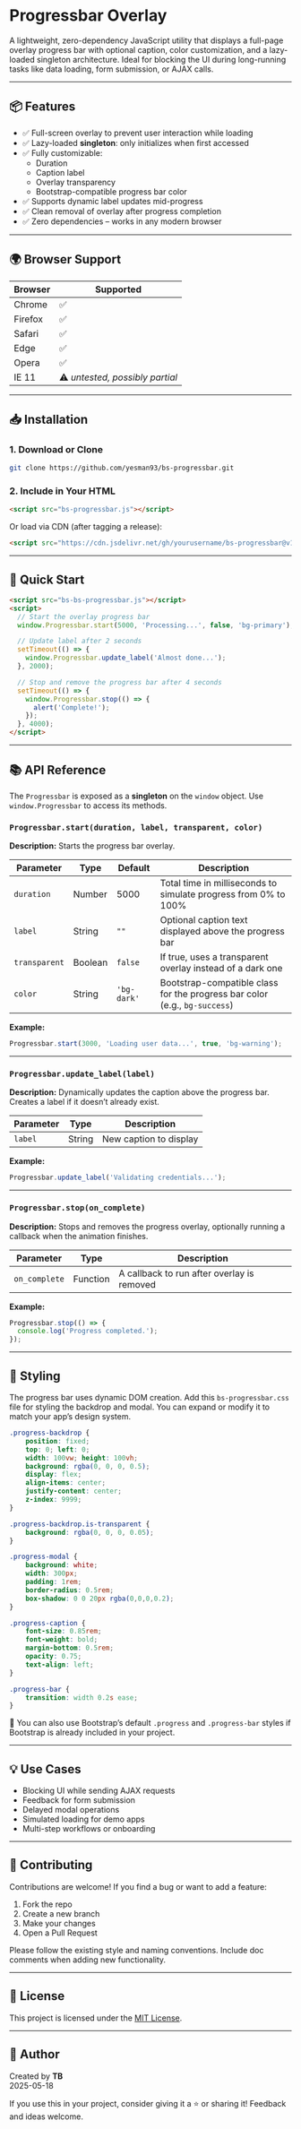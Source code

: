 # Progressbar Overlay

A lightweight, zero-dependency JavaScript utility that displays a full-page overlay progress bar with optional caption, color customization, and a lazy-loaded singleton architecture. Ideal for blocking the UI during long-running tasks like data loading, form submission, or AJAX calls.

---

## 📦 Features

- ✅ Full-screen overlay to prevent user interaction while loading
- ✅ Lazy-loaded **singleton**: only initializes when first accessed
- ✅ Fully customizable:
  - Duration
  - Caption label
  - Overlay transparency
  - Bootstrap-compatible progress bar color
- ✅ Supports dynamic label updates mid-progress
- ✅ Clean removal of overlay after progress completion
- ✅ Zero dependencies – works in any modern browser

---

## 🌍 Browser Support

| Browser       | Supported |
|---------------|-----------|
| Chrome        | ✅        |
| Firefox       | ✅        |
| Safari        | ✅        |
| Edge          | ✅        |
| Opera         | ✅        |
| IE 11         | ⚠️ *untested, possibly partial* |

---

## 📥 Installation

### 1. Download or Clone

```bash
git clone https://github.com/yesman93/bs-progressbar.git
```

### 2. Include in Your HTML

```html
<script src="bs-progressbar.js"></script>
```

Or load via CDN (after tagging a release):

```html
<script src="https://cdn.jsdelivr.net/gh/yourusername/bs-progressbar@v1.0.0/bs-bs-progressbar.js"></script>
```

---

## 🚀 Quick Start

```html
<script src="bs-bs-progressbar.js"></script>
<script>
  // Start the overlay progress bar
  window.Progressbar.start(5000, 'Processing...', false, 'bg-primary');

  // Update label after 2 seconds
  setTimeout(() => {
    window.Progressbar.update_label('Almost done...');
  }, 2000);

  // Stop and remove the progress bar after 4 seconds
  setTimeout(() => {
    window.Progressbar.stop(() => {
      alert('Complete!');
    });
  }, 4000);
</script>
```

---

## 📚 API Reference

The `Progressbar` is exposed as a **singleton** on the `window` object. Use `window.Progressbar` to access its methods.

### `Progressbar.start(duration, label, transparent, color)`

**Description:** Starts the progress bar overlay.

| Parameter    | Type     | Default   | Description                                                                 |
|--------------|----------|-----------|-----------------------------------------------------------------------------|
| `duration`   | Number   | 5000      | Total time in milliseconds to simulate progress from 0% to 100%             |
| `label`      | String   | `""`      | Optional caption text displayed above the progress bar                      |
| `transparent`| Boolean  | `false`   | If true, uses a transparent overlay instead of a dark one                   |
| `color`      | String   | `'bg-dark'` | Bootstrap-compatible class for the progress bar color (e.g., `bg-success`)  |

**Example:**

```javascript
Progressbar.start(3000, 'Loading user data...', true, 'bg-warning');
```

---

### `Progressbar.update_label(label)`

**Description:** Dynamically updates the caption above the progress bar. Creates a label if it doesn’t already exist.

| Parameter | Type   | Description                          |
|-----------|--------|--------------------------------------|
| `label`   | String | New caption to display               |

**Example:**

```javascript
Progressbar.update_label('Validating credentials...');
```

---

### `Progressbar.stop(on_complete)`

**Description:** Stops and removes the progress overlay, optionally running a callback when the animation finishes.

| Parameter       | Type       | Description                                |
|-----------------|------------|--------------------------------------------|
| `on_complete`   | Function   | A callback to run after overlay is removed |

**Example:**

```javascript
Progressbar.stop(() => {
  console.log('Progress completed.');
});
```

---

## 🎨 Styling

The progress bar uses dynamic DOM creation. Add this `bs-progressbar.css` file for styling the backdrop and modal. You can expand or modify it to match your app’s design system.

```css
.progress-backdrop {
    position: fixed;
    top: 0; left: 0;
    width: 100vw; height: 100vh;
    background: rgba(0, 0, 0, 0.5);
    display: flex;
    align-items: center;
    justify-content: center;
    z-index: 9999;
}

.progress-backdrop.is-transparent {
    background: rgba(0, 0, 0, 0.05);
}

.progress-modal {
    background: white;
    width: 300px;
    padding: 1rem;
    border-radius: 0.5rem;
    box-shadow: 0 0 20px rgba(0,0,0,0.2);
}

.progress-caption {
    font-size: 0.85rem;
    font-weight: bold;
    margin-bottom: 0.5rem;
    opacity: 0.75;
    text-align: left;
}

.progress-bar {
    transition: width 0.2s ease;
}
```

📌 You can also use Bootstrap’s default `.progress` and `.progress-bar` styles if Bootstrap is already included in your project.

---

## 💡 Use Cases

- Blocking UI while sending AJAX requests
- Feedback for form submission
- Delayed modal operations
- Simulated loading for demo apps
- Multi-step workflows or onboarding

---

## 🤝 Contributing

Contributions are welcome! If you find a bug or want to add a feature:

1. Fork the repo
2. Create a new branch
3. Make your changes
4. Open a Pull Request

Please follow the existing style and naming conventions. Include doc comments when adding new functionality.

---

## 📄 License

This project is licensed under the [MIT License](LICENSE).

---

## 🙌 Author

Created by **TB**  
2025-05-18

If you use this in your project, consider giving it a ⭐ or sharing it! Feedback and ideas welcome.
